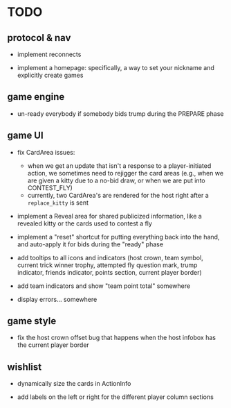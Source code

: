 # TODO

## protocol & nav

- implement reconnects

- implement a homepage: specifically, a way to set your nickname and explicitly
  create games

## game engine

- un-ready everybody if somebody bids trump during the PREPARE phase

## game UI

- fix CardArea issues:
  - when we get an update that isn't a response to a player-initiated action,
    we sometimes need to rejigger the card areas (e.g., when we are given a
    kitty due to a no-bid draw, or when we are put into CONTEST_FLY)
  - currently, two CardArea's are rendered for the host right after a
    `replace_kitty` is sent

- implement a Reveal area for shared publicized information, like a revealed
  kitty or the cards used to contest a fly

- implement a "reset" shortcut for putting everything back into the hand, and
  auto-apply it for bids during the "ready" phase

- add tooltips to all icons and indicators (host crown, team symbol, current
  trick winner trophy, attempted fly question mark, trump indicator, friends
  indicator, points section, current player border)

- add team indicators and show "team point total" somewhere

- display errors... somewhere

## game style

- fix the host crown offset bug that happens when the host infobox has the
  current player border

## wishlist

- dynamically size the cards in ActionInfo

- add labels on the left or right for the different player column sections
